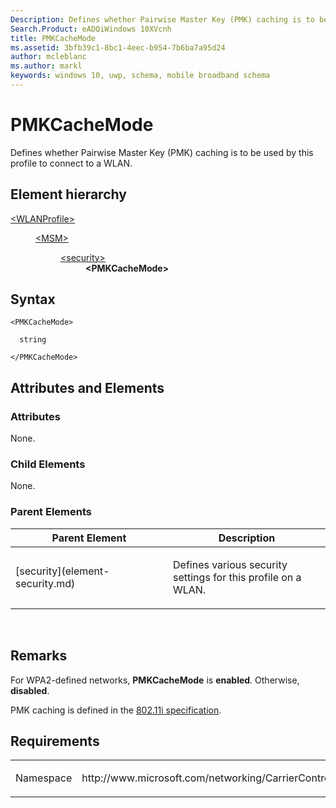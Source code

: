 ```yaml
---
Description: Defines whether Pairwise Master Key (PMK) caching is to be used by this profile to connect to a WLAN.
Search.Product: eADQiWindows 10XVcnh
title: PMKCacheMode
ms.assetid: 3bfb39c1-8bc1-4eec-b954-7b6ba7a95d24
author: mcleblanc
ms.author: markl
keywords: windows 10, uwp, schema, mobile broadband schema
---
```


# PMKCacheMode


Defines whether Pairwise Master Key (PMK) caching is to be used by this profile to connect to a WLAN.

## Element hierarchy

<dl>
<dt><a href="element-wlanprofile.md">&lt;WLANProfile&gt;</a></dt>
<dd>
<dl>
<dt><a href="element-msm.md">&lt;MSM&gt;</a></dt>
<dd>
<dl>
<dt><a href="element-security.md">&lt;security&gt;</a></dt>
<dd><b>&lt;PMKCacheMode&gt;</b></dd>
</dl>
</dd>
</dl>
</dd>
</dl>

## Syntax

``` syntax
<PMKCacheMode>

  string

</PMKCacheMode>
```

## Attributes and Elements


### Attributes

None.

### Child Elements

None.

### Parent Elements

<table>
<colgroup>
<col width="50%" />
<col width="50%" />
</colgroup>
<thead>
<tr class="header">
<th>Parent Element</th>
<th>Description</th>
</tr>
</thead>
<tbody>
<tr class="odd">
<td>[security](element-security.md)</td>
<td><p>Defines various security settings for this profile on a WLAN.</p></td>
</tr>
</tbody>
</table>

 

## Remarks

For WPA2-defined networks, **PMKCacheMode** is **enabled**. Otherwise, **disabled**.

PMK caching is defined in the [802.11i specification](http://standards.ieee.org/getieee802/download/802.11i-2004.pdf).

## Requirements

<table>
<colgroup>
<col width="50%" />
<col width="50%" />
</colgroup>
<tbody>
<tr class="odd">
<td><p>Namespace</p></td>
<td><p>http://www.microsoft.com/networking/CarrierControl/WLAN/v1</p></td>
</tr>
</tbody>
</table>

 

 



